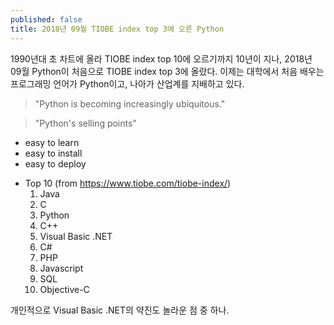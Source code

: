 ```yaml
---
published: false
title: 2018년 09월 TIOBE index top 3에 오른 Python
---
```

1990년대 초 차트에 올라 TIOBE index top 10에 오르기까지 10년이 지나, 2018년 09월 Python이 처음으로 TIOBE index top 3에 올랐다. 이제는 대학에서 처음 배우는 프로그래밍 언어가 Python이고, 나아가 산업계를 지배하고 있다.

> "Python is becoming increasingly ubiquitous." 

> "Python's selling points"
- easy to learn 
- easy to install
- easy to deploy


* Top 10 (from https://www.tiobe.com/tiobe-index/)
  1. Java
  1. C
  1. Python
  1. C++
  1. Visual Basic .NET
  1. C#
  1. PHP
  1. Javascript
  1. SQL
  1. Objective-C



개인적으로 Visual Basic .NET의 약진도 놀라운 점 중 하나.
